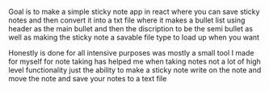 Goal is to make a simple sticky note app in react where you can save sticky notes and then convert it into a txt file where it makes a bullet list using header as the main bullet and then the discription to be the semi bullet as well as making the sticky note a savable file type to load up when you want

Honestly is done for all intensive purposes was mostly a small tool I made for myself for note taking has helped me when taking notes
not a lot of high level functionality just the ability to make a sticky note write on the note and move the note and save your notes to a text file

